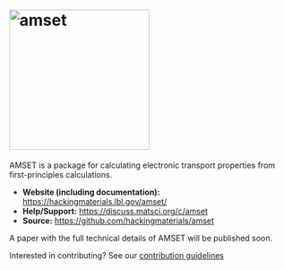 # <img alt="amset" src="docs/src/amset_logo.png" width="250">

AMSET is a package for calculating electronic transport properties from
first-principles calculations.

- **Website (including documentation):** https://hackingmaterials.lbl.gov/amset/
- **Help/Support:** https://discuss.matsci.org/c/amset
- **Source:** https://github.com/hackingmaterials/amset

A paper with the full technical details of AMSET will be published soon.

Interested in contributing? See our [contribution guidelines](https://github.com/hackingmaterials/amset/blob/master/CONTRIBUTING.md)
